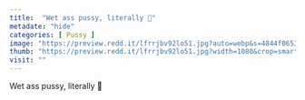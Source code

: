 ```yaml
---
title:  "Wet ass pussy, literally 🍯"
metadate: "hide"
categories: [ Pussy ]
image: "https://preview.redd.it/lfrrjbv92lo51.jpg?auto=webp&s=4844f06532082b6b7a95c3c176741f233938feb8"
thumb: "https://preview.redd.it/lfrrjbv92lo51.jpg?width=1080&crop=smart&auto=webp&s=4181b2ff730a4b89b5dc242559abaf24046c8764"
visit: ""
---
```

Wet ass pussy, literally 🍯
